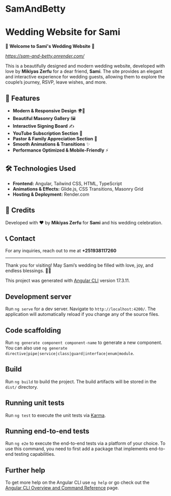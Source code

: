 # SamAndBetty
# Wedding Website for Sami

🎉 **Welcome to Sami's Wedding Website** 🎉

*https://sam-and-betty.onrender.com/*

This is a beautifully designed and modern wedding website, developed with love by **Mikiyas Zerfu** for a dear friend, **Sami**. The site provides an elegant and interactive experience for wedding guests, allowing them to explore the couple’s journey, RSVP, leave wishes, and more.

## 🚀 Features
- **Modern & Responsive Design** 🌍📱
- **Beautiful Masonry Gallery** 🖼️
- **Interactive Signing Board** ✍️
- **YouTube Subscription Section** 🎥
- **Pastor & Family Appreciation Section** 🙏
- **Smooth Animations & Transitions** ✨
- **Performance Optimized & Mobile-Friendly** ⚡

## 🛠️ Technologies Used
- **Frontend:** Angular, Tailwind CSS, HTML, TypeScript
- **Animations & Effects:** Glide.js, CSS Transitions, Masonry Grid
- **Hosting & Deployment:** Render.com
  
## 🎉 Credits
Developed with ❤️ by **Mikiyas Zerfu** for **Sami** and his wedding celebration.

## 📞 Contact
For any inquiries, reach out to me at **+251938117260** 

---
Thank you for visiting! May Sami’s wedding be filled with love, joy, and endless blessings. 🎊💍

This project was generated with [Angular CLI](https://github.com/angular/angular-cli) version 17.3.11.

## Development server

Run `ng serve` for a dev server. Navigate to `http://localhost:4200/`. The application will automatically reload if you change any of the source files.

## Code scaffolding

Run `ng generate component component-name` to generate a new component. You can also use `ng generate directive|pipe|service|class|guard|interface|enum|module`.

## Build

Run `ng build` to build the project. The build artifacts will be stored in the `dist/` directory.

## Running unit tests

Run `ng test` to execute the unit tests via [Karma](https://karma-runner.github.io).

## Running end-to-end tests

Run `ng e2e` to execute the end-to-end tests via a platform of your choice. To use this command, you need to first add a package that implements end-to-end testing capabilities.

## Further help

To get more help on the Angular CLI use `ng help` or go check out the [Angular CLI Overview and Command Reference](https://angular.io/cli) page.
